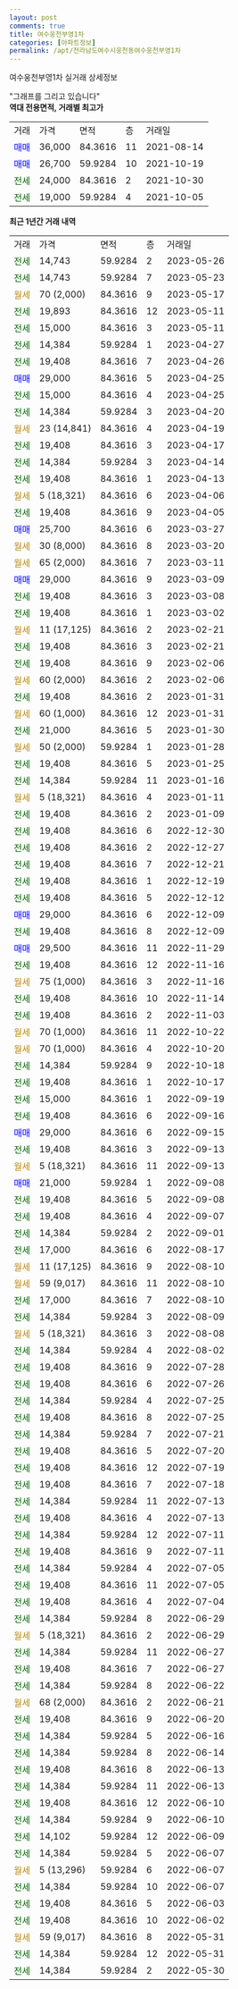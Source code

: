 ```yaml
---
layout: post
comments: true
title: 여수웅천부영1차
categories: [아파트정보]
permalink: /apt/전라남도여수시웅천동여수웅천부영1차
---
```


여수웅천부영1차 실거래 상세정보

<script type="text/javascript">
  google.charts.load('current', {'packages':['line', 'corechart']});
  google.charts.setOnLoadCallback(drawChart);

  function drawChart() {
    var data = new google.visualization.DataTable();
    data.addColumn('date', '거래일');
    data.addColumn('number', "매매");
    data.addColumn('number', "전세");
    data.addColumn('number', "전매");

    data.addRows([[new Date(Date.parse("2023-05-26")), null, 14743, null], [new Date(Date.parse("2023-05-23")), null, 14743, null], [new Date(Date.parse("2023-05-17")), null, null, null], [new Date(Date.parse("2023-05-11")), null, 19893, null], [new Date(Date.parse("2023-05-11")), null, 15000, null], [new Date(Date.parse("2023-04-27")), null, 14384, null], [new Date(Date.parse("2023-04-26")), null, 19408, null], [new Date(Date.parse("2023-04-25")), 29000, null, null], [new Date(Date.parse("2023-04-25")), null, 15000, null], [new Date(Date.parse("2023-04-20")), null, 14384, null], [new Date(Date.parse("2023-04-19")), null, null, null], [new Date(Date.parse("2023-04-17")), null, 19408, null], [new Date(Date.parse("2023-04-14")), null, 14384, null], [new Date(Date.parse("2023-04-13")), null, 19408, null], [new Date(Date.parse("2023-04-06")), null, null, null], [new Date(Date.parse("2023-04-05")), null, 19408, null], [new Date(Date.parse("2023-03-27")), 25700, null, null], [new Date(Date.parse("2023-03-20")), null, null, null], [new Date(Date.parse("2023-03-11")), null, null, null], [new Date(Date.parse("2023-03-09")), 29000, null, null], [new Date(Date.parse("2023-03-08")), null, 19408, null], [new Date(Date.parse("2023-03-02")), null, 19408, null], [new Date(Date.parse("2023-02-21")), null, null, null], [new Date(Date.parse("2023-02-21")), null, 19408, null], [new Date(Date.parse("2023-02-06")), null, 19408, null], [new Date(Date.parse("2023-02-06")), null, null, null], [new Date(Date.parse("2023-01-31")), null, 19408, null], [new Date(Date.parse("2023-01-31")), null, null, null], [new Date(Date.parse("2023-01-30")), null, 21000, null], [new Date(Date.parse("2023-01-28")), null, null, null], [new Date(Date.parse("2023-01-25")), null, 19408, null], [new Date(Date.parse("2023-01-16")), null, 14384, null], [new Date(Date.parse("2023-01-11")), null, null, null], [new Date(Date.parse("2023-01-09")), null, 19408, null], [new Date(Date.parse("2022-12-30")), null, 19408, null], [new Date(Date.parse("2022-12-27")), null, 19408, null], [new Date(Date.parse("2022-12-21")), null, 19408, null], [new Date(Date.parse("2022-12-19")), null, 19408, null], [new Date(Date.parse("2022-12-12")), null, 19408, null], [new Date(Date.parse("2022-12-09")), 29000, null, null], [new Date(Date.parse("2022-12-09")), null, 19408, null], [new Date(Date.parse("2022-11-29")), 29500, null, null], [new Date(Date.parse("2022-11-16")), null, 19408, null], [new Date(Date.parse("2022-11-16")), null, null, null], [new Date(Date.parse("2022-11-14")), null, 19408, null], [new Date(Date.parse("2022-11-03")), null, 19408, null], [new Date(Date.parse("2022-10-22")), null, null, null], [new Date(Date.parse("2022-10-20")), null, null, null], [new Date(Date.parse("2022-10-18")), null, 14384, null], [new Date(Date.parse("2022-10-17")), null, 19408, null], [new Date(Date.parse("2022-09-19")), null, 15000, null], [new Date(Date.parse("2022-09-16")), null, 19408, null], [new Date(Date.parse("2022-09-15")), 29000, null, null], [new Date(Date.parse("2022-09-13")), null, 19408, null], [new Date(Date.parse("2022-09-13")), null, null, null], [new Date(Date.parse("2022-09-08")), 21000, null, null], [new Date(Date.parse("2022-09-08")), null, 19408, null], [new Date(Date.parse("2022-09-07")), null, 19408, null], [new Date(Date.parse("2022-09-01")), null, 14384, null], [new Date(Date.parse("2022-08-17")), null, 17000, null], [new Date(Date.parse("2022-08-10")), null, null, null], [new Date(Date.parse("2022-08-10")), null, null, null], [new Date(Date.parse("2022-08-10")), null, 17000, null], [new Date(Date.parse("2022-08-09")), null, 14384, null], [new Date(Date.parse("2022-08-08")), null, null, null], [new Date(Date.parse("2022-08-02")), null, 14384, null], [new Date(Date.parse("2022-07-28")), null, 19408, null], [new Date(Date.parse("2022-07-26")), null, 19408, null], [new Date(Date.parse("2022-07-25")), null, 14384, null], [new Date(Date.parse("2022-07-25")), null, 19408, null], [new Date(Date.parse("2022-07-21")), null, 14384, null], [new Date(Date.parse("2022-07-20")), null, 19408, null], [new Date(Date.parse("2022-07-19")), null, 19408, null], [new Date(Date.parse("2022-07-18")), null, 19408, null], [new Date(Date.parse("2022-07-13")), null, 14384, null], [new Date(Date.parse("2022-07-13")), null, 19408, null], [new Date(Date.parse("2022-07-11")), null, 14384, null], [new Date(Date.parse("2022-07-11")), null, 19408, null], [new Date(Date.parse("2022-07-05")), null, 14384, null], [new Date(Date.parse("2022-07-05")), null, 19408, null], [new Date(Date.parse("2022-07-04")), null, 19408, null], [new Date(Date.parse("2022-06-29")), null, 14384, null], [new Date(Date.parse("2022-06-29")), null, null, null], [new Date(Date.parse("2022-06-27")), null, 14384, null], [new Date(Date.parse("2022-06-27")), null, 19408, null], [new Date(Date.parse("2022-06-22")), null, 14384, null], [new Date(Date.parse("2022-06-21")), null, null, null], [new Date(Date.parse("2022-06-20")), null, 19408, null], [new Date(Date.parse("2022-06-16")), null, 14384, null], [new Date(Date.parse("2022-06-14")), null, 14384, null], [new Date(Date.parse("2022-06-13")), null, 19408, null], [new Date(Date.parse("2022-06-13")), null, 14384, null], [new Date(Date.parse("2022-06-10")), null, 19408, null], [new Date(Date.parse("2022-06-10")), null, 14384, null], [new Date(Date.parse("2022-06-09")), null, 14102, null], [new Date(Date.parse("2022-06-07")), null, 14384, null], [new Date(Date.parse("2022-06-07")), null, null, null], [new Date(Date.parse("2022-06-07")), null, 14384, null], [new Date(Date.parse("2022-06-03")), null, 19408, null], [new Date(Date.parse("2022-06-02")), null, 19408, null], [new Date(Date.parse("2022-05-31")), null, null, null], [new Date(Date.parse("2022-05-31")), null, 14384, null], [new Date(Date.parse("2022-05-30")), null, 14384, null]]);

    var options = {
      hAxis: {
        format: 'yyyy/MM/dd'
      },    
      lineWidth: 0,
      pointsVisible: true,    
      title: '최근 1년간 유형별 실거래가 분포',
      legend: { position: 'bottom' }
    };

    var formatter = new google.visualization.NumberFormat({pattern:'###,###'} );
    formatter.format(data, 1);
    formatter.format(data, 2);
    
    setTimeout(function() {
        var chart = new google.visualization.LineChart(document.getElementById('columnchart_material'));
        chart.draw(data, (options));
        document.getElementById('loading').style.display = 'none';
    }, 200);
  }
</script>


<div id="loading" style="z-index:20; display: block; margin-left: 0px">"그래프를 그리고 있습니다"</div>
<div id="columnchart_material" style="width: 95%; margin-left: 0px; display: block"></div>
<!-- contents start -->
<b>역대 전용면적, 거래별 최고가</b>
<table class="sortable">
    <tr>
      <td>거래</td>
      <td>가격</td>
      <td>면적</td>
      <td>층</td>
      <td>거래일</td>
    </tr>
        <tr>
          <td><a style="color: blue">매매</a></td>
          <td>36,000</td>
          <td>84.3616</td>
          <td>11</td>
          <td>2021-08-14</td>
        </tr>            <tr>
          <td><a style="color: blue">매매</a></td>
          <td>26,700</td>
          <td>59.9284</td>
          <td>10</td>
          <td>2021-10-19</td>
        </tr>        
        <tr>
              <td><a style="color: darkgreen">전세</a></td>
              <td>24,000</td>
              <td>84.3616</td>
              <td>2</td>
              <td>2021-10-30</td>
            </tr>            <tr>
              <td><a style="color: darkgreen">전세</a></td>
              <td>19,000</td>
              <td>59.9284</td>
              <td>4</td>
              <td>2021-10-05</td>
            </tr>        
    
</table>

<b>최근 1년간 거래 내역</b>

<table class="sortable">
    <tr>
      <td>거래</td>
      <td>가격</td>
      <td>면적</td>
      <td>층</td>
      <td>거래일</td>
    </tr>
    <tr>
      <td><a style="color: darkgreen">전세</a></td>
      <td>14,743</td>
      <td>59.9284</td>
      <td>2</td>
      <td>2023-05-26</td>
    </tr>          <tr>
      <td><a style="color: darkgreen">전세</a></td>
      <td>14,743</td>
      <td>59.9284</td>
      <td>7</td>
      <td>2023-05-23</td>
    </tr>          <tr>
      <td><a style="color: darkgoldenrod">월세</a></td>
      <td>70 (2,000)</td>
      <td>84.3616</td>
      <td>9</td>
      <td>2023-05-17</td>
    </tr>          <tr>
      <td><a style="color: darkgreen">전세</a></td>
      <td>19,893</td>
      <td>84.3616</td>
      <td>12</td>
      <td>2023-05-11</td>
    </tr>          <tr>
      <td><a style="color: darkgreen">전세</a></td>
      <td>15,000</td>
      <td>84.3616</td>
      <td>3</td>
      <td>2023-05-11</td>
    </tr>          <tr>
      <td><a style="color: darkgreen">전세</a></td>
      <td>14,384</td>
      <td>59.9284</td>
      <td>1</td>
      <td>2023-04-27</td>
    </tr>          <tr>
      <td><a style="color: darkgreen">전세</a></td>
      <td>19,408</td>
      <td>84.3616</td>
      <td>7</td>
      <td>2023-04-26</td>
    </tr>          <tr>
      <td><a style="color: blue">매매</a></td>
      <td>29,000</td>
      <td>84.3616</td>
      <td>5</td>
      <td>2023-04-25</td>
    </tr>          <tr>
      <td><a style="color: darkgreen">전세</a></td>
      <td>15,000</td>
      <td>84.3616</td>
      <td>4</td>
      <td>2023-04-25</td>
    </tr>          <tr>
      <td><a style="color: darkgreen">전세</a></td>
      <td>14,384</td>
      <td>59.9284</td>
      <td>3</td>
      <td>2023-04-20</td>
    </tr>          <tr>
      <td><a style="color: darkgoldenrod">월세</a></td>
      <td>23 (14,841)</td>
      <td>84.3616</td>
      <td>4</td>
      <td>2023-04-19</td>
    </tr>          <tr>
      <td><a style="color: darkgreen">전세</a></td>
      <td>19,408</td>
      <td>84.3616</td>
      <td>3</td>
      <td>2023-04-17</td>
    </tr>          <tr>
      <td><a style="color: darkgreen">전세</a></td>
      <td>14,384</td>
      <td>59.9284</td>
      <td>3</td>
      <td>2023-04-14</td>
    </tr>          <tr>
      <td><a style="color: darkgreen">전세</a></td>
      <td>19,408</td>
      <td>84.3616</td>
      <td>1</td>
      <td>2023-04-13</td>
    </tr>          <tr>
      <td><a style="color: darkgoldenrod">월세</a></td>
      <td>5 (18,321)</td>
      <td>84.3616</td>
      <td>6</td>
      <td>2023-04-06</td>
    </tr>          <tr>
      <td><a style="color: darkgreen">전세</a></td>
      <td>19,408</td>
      <td>84.3616</td>
      <td>9</td>
      <td>2023-04-05</td>
    </tr>          <tr>
      <td><a style="color: blue">매매</a></td>
      <td>25,700</td>
      <td>84.3616</td>
      <td>6</td>
      <td>2023-03-27</td>
    </tr>          <tr>
      <td><a style="color: darkgoldenrod">월세</a></td>
      <td>30 (8,000)</td>
      <td>84.3616</td>
      <td>8</td>
      <td>2023-03-20</td>
    </tr>          <tr>
      <td><a style="color: darkgoldenrod">월세</a></td>
      <td>65 (2,000)</td>
      <td>84.3616</td>
      <td>7</td>
      <td>2023-03-11</td>
    </tr>          <tr>
      <td><a style="color: blue">매매</a></td>
      <td>29,000</td>
      <td>84.3616</td>
      <td>9</td>
      <td>2023-03-09</td>
    </tr>          <tr>
      <td><a style="color: darkgreen">전세</a></td>
      <td>19,408</td>
      <td>84.3616</td>
      <td>3</td>
      <td>2023-03-08</td>
    </tr>          <tr>
      <td><a style="color: darkgreen">전세</a></td>
      <td>19,408</td>
      <td>84.3616</td>
      <td>1</td>
      <td>2023-03-02</td>
    </tr>          <tr>
      <td><a style="color: darkgoldenrod">월세</a></td>
      <td>11 (17,125)</td>
      <td>84.3616</td>
      <td>2</td>
      <td>2023-02-21</td>
    </tr>          <tr>
      <td><a style="color: darkgreen">전세</a></td>
      <td>19,408</td>
      <td>84.3616</td>
      <td>3</td>
      <td>2023-02-21</td>
    </tr>          <tr>
      <td><a style="color: darkgreen">전세</a></td>
      <td>19,408</td>
      <td>84.3616</td>
      <td>9</td>
      <td>2023-02-06</td>
    </tr>          <tr>
      <td><a style="color: darkgoldenrod">월세</a></td>
      <td>60 (2,000)</td>
      <td>84.3616</td>
      <td>2</td>
      <td>2023-02-06</td>
    </tr>          <tr>
      <td><a style="color: darkgreen">전세</a></td>
      <td>19,408</td>
      <td>84.3616</td>
      <td>2</td>
      <td>2023-01-31</td>
    </tr>          <tr>
      <td><a style="color: darkgoldenrod">월세</a></td>
      <td>60 (1,000)</td>
      <td>84.3616</td>
      <td>12</td>
      <td>2023-01-31</td>
    </tr>          <tr>
      <td><a style="color: darkgreen">전세</a></td>
      <td>21,000</td>
      <td>84.3616</td>
      <td>5</td>
      <td>2023-01-30</td>
    </tr>          <tr>
      <td><a style="color: darkgoldenrod">월세</a></td>
      <td>50 (2,000)</td>
      <td>59.9284</td>
      <td>1</td>
      <td>2023-01-28</td>
    </tr>          <tr>
      <td><a style="color: darkgreen">전세</a></td>
      <td>19,408</td>
      <td>84.3616</td>
      <td>5</td>
      <td>2023-01-25</td>
    </tr>          <tr>
      <td><a style="color: darkgreen">전세</a></td>
      <td>14,384</td>
      <td>59.9284</td>
      <td>11</td>
      <td>2023-01-16</td>
    </tr>          <tr>
      <td><a style="color: darkgoldenrod">월세</a></td>
      <td>5 (18,321)</td>
      <td>84.3616</td>
      <td>4</td>
      <td>2023-01-11</td>
    </tr>          <tr>
      <td><a style="color: darkgreen">전세</a></td>
      <td>19,408</td>
      <td>84.3616</td>
      <td>2</td>
      <td>2023-01-09</td>
    </tr>          <tr>
      <td><a style="color: darkgreen">전세</a></td>
      <td>19,408</td>
      <td>84.3616</td>
      <td>6</td>
      <td>2022-12-30</td>
    </tr>          <tr>
      <td><a style="color: darkgreen">전세</a></td>
      <td>19,408</td>
      <td>84.3616</td>
      <td>2</td>
      <td>2022-12-27</td>
    </tr>          <tr>
      <td><a style="color: darkgreen">전세</a></td>
      <td>19,408</td>
      <td>84.3616</td>
      <td>7</td>
      <td>2022-12-21</td>
    </tr>          <tr>
      <td><a style="color: darkgreen">전세</a></td>
      <td>19,408</td>
      <td>84.3616</td>
      <td>1</td>
      <td>2022-12-19</td>
    </tr>          <tr>
      <td><a style="color: darkgreen">전세</a></td>
      <td>19,408</td>
      <td>84.3616</td>
      <td>5</td>
      <td>2022-12-12</td>
    </tr>          <tr>
      <td><a style="color: blue">매매</a></td>
      <td>29,000</td>
      <td>84.3616</td>
      <td>6</td>
      <td>2022-12-09</td>
    </tr>          <tr>
      <td><a style="color: darkgreen">전세</a></td>
      <td>19,408</td>
      <td>84.3616</td>
      <td>8</td>
      <td>2022-12-09</td>
    </tr>          <tr>
      <td><a style="color: blue">매매</a></td>
      <td>29,500</td>
      <td>84.3616</td>
      <td>11</td>
      <td>2022-11-29</td>
    </tr>          <tr>
      <td><a style="color: darkgreen">전세</a></td>
      <td>19,408</td>
      <td>84.3616</td>
      <td>12</td>
      <td>2022-11-16</td>
    </tr>          <tr>
      <td><a style="color: darkgoldenrod">월세</a></td>
      <td>75 (1,000)</td>
      <td>84.3616</td>
      <td>3</td>
      <td>2022-11-16</td>
    </tr>          <tr>
      <td><a style="color: darkgreen">전세</a></td>
      <td>19,408</td>
      <td>84.3616</td>
      <td>10</td>
      <td>2022-11-14</td>
    </tr>          <tr>
      <td><a style="color: darkgreen">전세</a></td>
      <td>19,408</td>
      <td>84.3616</td>
      <td>2</td>
      <td>2022-11-03</td>
    </tr>          <tr>
      <td><a style="color: darkgoldenrod">월세</a></td>
      <td>70 (1,000)</td>
      <td>84.3616</td>
      <td>11</td>
      <td>2022-10-22</td>
    </tr>          <tr>
      <td><a style="color: darkgoldenrod">월세</a></td>
      <td>70 (1,000)</td>
      <td>84.3616</td>
      <td>4</td>
      <td>2022-10-20</td>
    </tr>          <tr>
      <td><a style="color: darkgreen">전세</a></td>
      <td>14,384</td>
      <td>59.9284</td>
      <td>9</td>
      <td>2022-10-18</td>
    </tr>          <tr>
      <td><a style="color: darkgreen">전세</a></td>
      <td>19,408</td>
      <td>84.3616</td>
      <td>1</td>
      <td>2022-10-17</td>
    </tr>          <tr>
      <td><a style="color: darkgreen">전세</a></td>
      <td>15,000</td>
      <td>84.3616</td>
      <td>1</td>
      <td>2022-09-19</td>
    </tr>          <tr>
      <td><a style="color: darkgreen">전세</a></td>
      <td>19,408</td>
      <td>84.3616</td>
      <td>6</td>
      <td>2022-09-16</td>
    </tr>          <tr>
      <td><a style="color: blue">매매</a></td>
      <td>29,000</td>
      <td>84.3616</td>
      <td>6</td>
      <td>2022-09-15</td>
    </tr>          <tr>
      <td><a style="color: darkgreen">전세</a></td>
      <td>19,408</td>
      <td>84.3616</td>
      <td>3</td>
      <td>2022-09-13</td>
    </tr>          <tr>
      <td><a style="color: darkgoldenrod">월세</a></td>
      <td>5 (18,321)</td>
      <td>84.3616</td>
      <td>11</td>
      <td>2022-09-13</td>
    </tr>          <tr>
      <td><a style="color: blue">매매</a></td>
      <td>21,000</td>
      <td>59.9284</td>
      <td>1</td>
      <td>2022-09-08</td>
    </tr>          <tr>
      <td><a style="color: darkgreen">전세</a></td>
      <td>19,408</td>
      <td>84.3616</td>
      <td>5</td>
      <td>2022-09-08</td>
    </tr>          <tr>
      <td><a style="color: darkgreen">전세</a></td>
      <td>19,408</td>
      <td>84.3616</td>
      <td>4</td>
      <td>2022-09-07</td>
    </tr>          <tr>
      <td><a style="color: darkgreen">전세</a></td>
      <td>14,384</td>
      <td>59.9284</td>
      <td>2</td>
      <td>2022-09-01</td>
    </tr>          <tr>
      <td><a style="color: darkgreen">전세</a></td>
      <td>17,000</td>
      <td>84.3616</td>
      <td>6</td>
      <td>2022-08-17</td>
    </tr>          <tr>
      <td><a style="color: darkgoldenrod">월세</a></td>
      <td>11 (17,125)</td>
      <td>84.3616</td>
      <td>9</td>
      <td>2022-08-10</td>
    </tr>          <tr>
      <td><a style="color: darkgoldenrod">월세</a></td>
      <td>59 (9,017)</td>
      <td>84.3616</td>
      <td>11</td>
      <td>2022-08-10</td>
    </tr>          <tr>
      <td><a style="color: darkgreen">전세</a></td>
      <td>17,000</td>
      <td>84.3616</td>
      <td>7</td>
      <td>2022-08-10</td>
    </tr>          <tr>
      <td><a style="color: darkgreen">전세</a></td>
      <td>14,384</td>
      <td>59.9284</td>
      <td>3</td>
      <td>2022-08-09</td>
    </tr>          <tr>
      <td><a style="color: darkgoldenrod">월세</a></td>
      <td>5 (18,321)</td>
      <td>84.3616</td>
      <td>3</td>
      <td>2022-08-08</td>
    </tr>          <tr>
      <td><a style="color: darkgreen">전세</a></td>
      <td>14,384</td>
      <td>59.9284</td>
      <td>4</td>
      <td>2022-08-02</td>
    </tr>          <tr>
      <td><a style="color: darkgreen">전세</a></td>
      <td>19,408</td>
      <td>84.3616</td>
      <td>9</td>
      <td>2022-07-28</td>
    </tr>          <tr>
      <td><a style="color: darkgreen">전세</a></td>
      <td>19,408</td>
      <td>84.3616</td>
      <td>6</td>
      <td>2022-07-26</td>
    </tr>          <tr>
      <td><a style="color: darkgreen">전세</a></td>
      <td>14,384</td>
      <td>59.9284</td>
      <td>4</td>
      <td>2022-07-25</td>
    </tr>          <tr>
      <td><a style="color: darkgreen">전세</a></td>
      <td>19,408</td>
      <td>84.3616</td>
      <td>8</td>
      <td>2022-07-25</td>
    </tr>          <tr>
      <td><a style="color: darkgreen">전세</a></td>
      <td>14,384</td>
      <td>59.9284</td>
      <td>7</td>
      <td>2022-07-21</td>
    </tr>          <tr>
      <td><a style="color: darkgreen">전세</a></td>
      <td>19,408</td>
      <td>84.3616</td>
      <td>5</td>
      <td>2022-07-20</td>
    </tr>          <tr>
      <td><a style="color: darkgreen">전세</a></td>
      <td>19,408</td>
      <td>84.3616</td>
      <td>12</td>
      <td>2022-07-19</td>
    </tr>          <tr>
      <td><a style="color: darkgreen">전세</a></td>
      <td>19,408</td>
      <td>84.3616</td>
      <td>7</td>
      <td>2022-07-18</td>
    </tr>          <tr>
      <td><a style="color: darkgreen">전세</a></td>
      <td>14,384</td>
      <td>59.9284</td>
      <td>11</td>
      <td>2022-07-13</td>
    </tr>          <tr>
      <td><a style="color: darkgreen">전세</a></td>
      <td>19,408</td>
      <td>84.3616</td>
      <td>4</td>
      <td>2022-07-13</td>
    </tr>          <tr>
      <td><a style="color: darkgreen">전세</a></td>
      <td>14,384</td>
      <td>59.9284</td>
      <td>12</td>
      <td>2022-07-11</td>
    </tr>          <tr>
      <td><a style="color: darkgreen">전세</a></td>
      <td>19,408</td>
      <td>84.3616</td>
      <td>9</td>
      <td>2022-07-11</td>
    </tr>          <tr>
      <td><a style="color: darkgreen">전세</a></td>
      <td>14,384</td>
      <td>59.9284</td>
      <td>4</td>
      <td>2022-07-05</td>
    </tr>          <tr>
      <td><a style="color: darkgreen">전세</a></td>
      <td>19,408</td>
      <td>84.3616</td>
      <td>11</td>
      <td>2022-07-05</td>
    </tr>          <tr>
      <td><a style="color: darkgreen">전세</a></td>
      <td>19,408</td>
      <td>84.3616</td>
      <td>4</td>
      <td>2022-07-04</td>
    </tr>          <tr>
      <td><a style="color: darkgreen">전세</a></td>
      <td>14,384</td>
      <td>59.9284</td>
      <td>8</td>
      <td>2022-06-29</td>
    </tr>          <tr>
      <td><a style="color: darkgoldenrod">월세</a></td>
      <td>5 (18,321)</td>
      <td>84.3616</td>
      <td>2</td>
      <td>2022-06-29</td>
    </tr>          <tr>
      <td><a style="color: darkgreen">전세</a></td>
      <td>14,384</td>
      <td>59.9284</td>
      <td>11</td>
      <td>2022-06-27</td>
    </tr>          <tr>
      <td><a style="color: darkgreen">전세</a></td>
      <td>19,408</td>
      <td>84.3616</td>
      <td>7</td>
      <td>2022-06-27</td>
    </tr>          <tr>
      <td><a style="color: darkgreen">전세</a></td>
      <td>14,384</td>
      <td>59.9284</td>
      <td>8</td>
      <td>2022-06-22</td>
    </tr>          <tr>
      <td><a style="color: darkgoldenrod">월세</a></td>
      <td>68 (2,000)</td>
      <td>84.3616</td>
      <td>2</td>
      <td>2022-06-21</td>
    </tr>          <tr>
      <td><a style="color: darkgreen">전세</a></td>
      <td>19,408</td>
      <td>84.3616</td>
      <td>9</td>
      <td>2022-06-20</td>
    </tr>          <tr>
      <td><a style="color: darkgreen">전세</a></td>
      <td>14,384</td>
      <td>59.9284</td>
      <td>5</td>
      <td>2022-06-16</td>
    </tr>          <tr>
      <td><a style="color: darkgreen">전세</a></td>
      <td>14,384</td>
      <td>59.9284</td>
      <td>8</td>
      <td>2022-06-14</td>
    </tr>          <tr>
      <td><a style="color: darkgreen">전세</a></td>
      <td>19,408</td>
      <td>84.3616</td>
      <td>8</td>
      <td>2022-06-13</td>
    </tr>          <tr>
      <td><a style="color: darkgreen">전세</a></td>
      <td>14,384</td>
      <td>59.9284</td>
      <td>11</td>
      <td>2022-06-13</td>
    </tr>          <tr>
      <td><a style="color: darkgreen">전세</a></td>
      <td>19,408</td>
      <td>84.3616</td>
      <td>12</td>
      <td>2022-06-10</td>
    </tr>          <tr>
      <td><a style="color: darkgreen">전세</a></td>
      <td>14,384</td>
      <td>59.9284</td>
      <td>9</td>
      <td>2022-06-10</td>
    </tr>          <tr>
      <td><a style="color: darkgreen">전세</a></td>
      <td>14,102</td>
      <td>59.9284</td>
      <td>12</td>
      <td>2022-06-09</td>
    </tr>          <tr>
      <td><a style="color: darkgreen">전세</a></td>
      <td>14,384</td>
      <td>59.9284</td>
      <td>5</td>
      <td>2022-06-07</td>
    </tr>          <tr>
      <td><a style="color: darkgoldenrod">월세</a></td>
      <td>5 (13,296)</td>
      <td>59.9284</td>
      <td>6</td>
      <td>2022-06-07</td>
    </tr>          <tr>
      <td><a style="color: darkgreen">전세</a></td>
      <td>14,384</td>
      <td>59.9284</td>
      <td>10</td>
      <td>2022-06-07</td>
    </tr>          <tr>
      <td><a style="color: darkgreen">전세</a></td>
      <td>19,408</td>
      <td>84.3616</td>
      <td>5</td>
      <td>2022-06-03</td>
    </tr>          <tr>
      <td><a style="color: darkgreen">전세</a></td>
      <td>19,408</td>
      <td>84.3616</td>
      <td>10</td>
      <td>2022-06-02</td>
    </tr>          <tr>
      <td><a style="color: darkgoldenrod">월세</a></td>
      <td>59 (9,017)</td>
      <td>84.3616</td>
      <td>8</td>
      <td>2022-05-31</td>
    </tr>          <tr>
      <td><a style="color: darkgreen">전세</a></td>
      <td>14,384</td>
      <td>59.9284</td>
      <td>12</td>
      <td>2022-05-31</td>
    </tr>          <tr>
      <td><a style="color: darkgreen">전세</a></td>
      <td>14,384</td>
      <td>59.9284</td>
      <td>2</td>
      <td>2022-05-30</td>
    </tr>      </table>
<!-- contents end -->    

